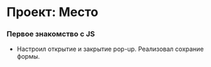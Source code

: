 # Проект: Место

### Первое знакомство с JS

- Настроил открытие и закрытие pop-up. Реализовал сохрание формы.
